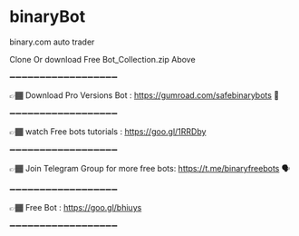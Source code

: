 # binaryBot
binary.com auto trader 

Clone Or download Free Bot_Collection.zip Above 

➖➖➖➖➖➖➖➖➖➖➖➖➖➖➖➖➖➖

👉🏾 Download Pro Versions Bot :
https://gumroad.com/safebinarybots  🏬

➖➖➖➖➖➖➖➖➖➖➖➖➖➖➖➖➖➖

👉🏾  watch Free bots tutorials :
 https://goo.gl/1RRDby
 
➖➖➖➖➖➖➖➖➖➖➖➖➖➖➖➖➖➖

👉🏾 Join Telegram Group for more free bots:
 https://t.me/binaryfreebots 🗣
 
➖➖➖➖➖➖➖➖➖➖➖➖➖➖➖➖➖➖

👉🏾 Free  Bot :
https://goo.gl/bhiuys

➖➖➖➖➖➖➖➖➖➖➖➖➖➖➖➖➖➖
